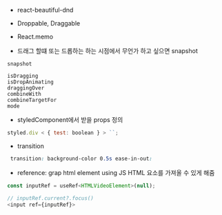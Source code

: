 - react-beautiful-dnd
- Droppable, Draggable
- React.memo

- 드래그 할떄 또는 드롭하는 하는 시점에서 무언가 하고 싶으면 snapshot

```
snapshot

isDragging
isDropAnimating
draggingOver
combineWith
combineTargetFor
mode

```

- styledComponent에서 받을 props 정의

```javascript
styled.div < { test: boolean } > ``;
```

- transition

```css
 transition: background-color 0.5s ease-in-out:
```

- reference: grap html element using JS
  HTML 요소를 가져올 수 있게 해줌

```javascript
const inputRef = useRef<HTMLVideoElement>(null);

// inputRef.current?.focus()
<input ref={inputRef}>
```
